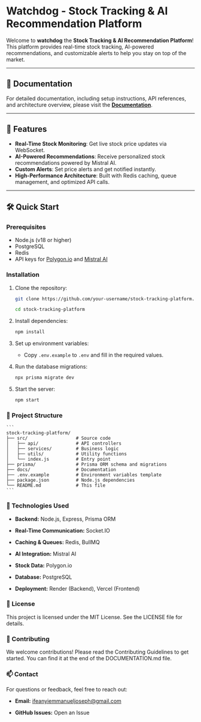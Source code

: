 # Watchdog - Stock Tracking & AI Recommendation Platform

<!-- ![Project Banner](https://via.placeholder.com/1200x400) Add a banner image if available -->

Welcome to **watchdog** the **Stock Tracking & AI Recommendation Platform**! This platform provides real-time stock tracking, AI-powered recommendations, and customizable alerts to help you stay on top of the market.

---

## 📖 Documentation

For detailed documentation, including setup instructions, API references, and architecture overview, please visit the **[Documentation](DOCUMENTATION.md)**.

---

## 🚀 Features

- **Real-Time Stock Monitoring**: Get live stock price updates via WebSocket.
- **AI-Powered Recommendations**: Receive personalized stock recommendations powered by Mistral AI.
- **Custom Alerts**: Set price alerts and get notified instantly.
- **High-Performance Architecture**: Built with Redis caching, queue management, and optimized API calls.

---

## 🛠️ Quick Start

### Prerequisites

- Node.js (v18 or higher)
- PostgreSQL
- Redis
- API keys for [Polygon.io](https://polygon.io/) and [Mistral AI](https://mistral.ai/)

### Installation

1. Clone the repository:

   ```bash
   git clone https://github.com/your-username/stock-tracking-platform.git

   cd stock-tracking-platform
   ```

2. Install dependencies:

   ```bash
   npm install
   ```

3. Set up environment variables:

   - Copy `.env.example` to `.env` and fill in the required values.

4. Run the database migrations:

   ```bash
   npx prisma migrate dev
   ```

5. Start the server:

   ```bash
   npm start
   ```

### 📂 Project Structure

    ```
    stock-tracking-platform/
    ├── src/                  # Source code
    │   ├── api/              # API controllers
    │   ├── services/         # Business logic
    │   ├── utils/            # Utility functions
    │   └── index.js          # Entry point
    ├── prisma/               # Prisma ORM schema and migrations
    ├── docs/                 # Documentation
    ├── .env.example          # Environment variables template
    ├── package.json          # Node.js dependencies
    └── README.md             # This file
    ```

### 🔧 Technologies Used

- **Backend:** Node.js, Express, Prisma ORM

- **Real-Time Communication:** Socket.IO

- **Caching & Queues:** Redis, BullMQ

- **AI Integration:** Mistral AI

- **Stock Data:** Polygon.io

- **Database:** PostgreSQL

- **Deployment:** Render (Backend), Vercel (Frontend)

### 📄 License

This project is licensed under the MIT License. See the LICENSE file for details.

### 🤝 Contributing

We welcome contributions! Please read the Contributing Guidelines to get started. You can find it at the end of the DOCUMENTATION.md file.

### 📫 Contact

For questions or feedback, feel free to reach out:

- **Email:** [ifeanyiemmanueljoseph@gmail.com](ifeanyiemmanueljoseph@gmail.com)

- **GitHub Issues:** Open an Issue
